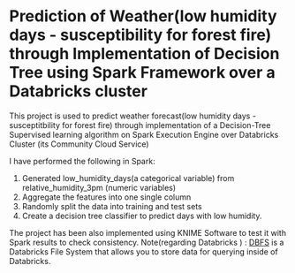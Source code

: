 # Prediction of Weather(low humidity days - susceptibility for forest fire) through Implementation of Decision Tree using Spark Framework over a Databricks cluster
This project is used to predict weather forecast(low humidity days - susceptitbility for forest fire) through implementation of a Decision-Tree Supervised learning algorithm on Spark Execution Engine over Databricks Cluster (its Community Cloud Service) 

I have performed the following in Spark:
1. Generated low_humidity_days(a categorical variable) from relative_humidity_3pm (numeric variables)
2. Aggregate the features into one single column
3. Randomly split the data into training and test sets
4. Create a decision tree classifier to predict days with low humidity.

The project has been also implemented using KNIME Software to test it with Spark results to check consistency.
Note(regarding Databricks ) :  [DBFS](https://docs.databricks.com/user-guide/dbfs-databricks-file-system.html) is a Databricks File System that allows you to store data for querying inside of Databricks.
